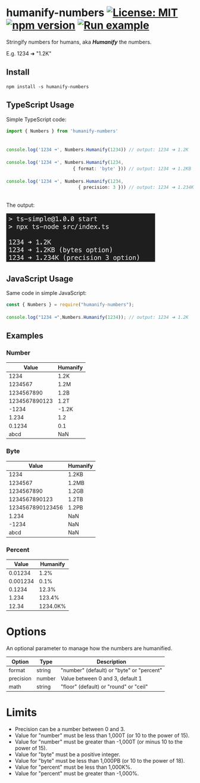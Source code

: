 # humanify-numbers [![License: MIT](https://img.shields.io/badge/license-MIT-yellow.svg)](https://opensource.org/licenses/MIT) [![npm version](https://img.shields.io/npm/v/humanify-numbers.svg?style=flat)](https://www.npmjs.com/package/humanify-numbers) [![Run example](https://img.shields.io/static/v1?label=repl.it&message=run%20example&color=blue)](https://repl.it/join/ahkbmpzw-ezborgy)

Stringify numbers for humans, aka **_Humanify_** the numbers. 

E.g. 1234 ➜ "1.2K"

## Install 

~~~
npm install -s humanify-numbers
~~~

## TypeScript Usage

Simple TypeScript code:

~~~typescript
import { Numbers } from 'humanify-numbers'


console.log('1234 ➜', Numbers.Humanify(1234)) // output: 1234 ➜ 1.2K

console.log('1234 ➜', Numbers.Humanify(1234, 
                         { format: 'byte' })) // output: 1234 ➜ 1.2KB (byte)

console.log('1234 ➜', Numbers.Humanify(1234, 
                           { precision: 3 })) // output: 1234 ➜ 1.234K (precision 3)
            
~~~

The output:

![simple example](https://raw.githubusercontent.com/simplyCoders/humanify-numbers/main/sample.png)

## JavaScript Usage

Same code in simple JavaScript:

~~~javascript
const { Numbers } = require("humanify-numbers");

console.log("1234 ➜",Numbers.Humanify(1234)); // output: 1234 ➜ 1.2K

~~~

## Examples

### Number

|Value|Humanify|
|---|---|
|1234|1.2K|
|1234567|1.2M|
|1234567890|1.2B|
|1234567890123|1.2T|
|-1234|-1.2K|
|1.234|1.2|
|0.1234|0.1|
|abcd|NaN|

### Byte

|Value|Humanify|
|---|---|
|1234|1.2KB|
|1234567|1.2MB|
|1234567890|1.2GB|
|1234567890123|1.2TB|
|1234567890123456|1.2PB|
|1.234|NaN|
|-1234|NaN|
|abcd|NaN|

### Percent

|Value|Humanify|
|---|---|
|0.01234|1.2%|
|0.001234|0.1%|
|0.1234|12.3%|
|1.234|123.4%|
|12.34|1234.0K%|

# Options

An optional parameter to manage how the numbers are humanified. 

|Option|Type|Description|
|---|---|---|
|format|string| "number" (default) or "byte" or "percent"|
|precision|number| Value between 0 and 3, default 1|
|math|string| "floor" (default) or "round" or "ceil"|

# Limits

* Precision can be a number between 0 and 3.
* Value for "number" must be less than 1,000T (or 10 to the power of 15). 
* Value for "number" must be greater than -1,000T (or minus 10 to the power of 15). 
* Value for "byte" must be a positive integer.
* Value for "byte" must be less than 1,000PB (or 10 to the power of 18). 
* Value for "percent" must be less than 1,000K%. 
* Value for "percent" must be greater than -1,000%. 
